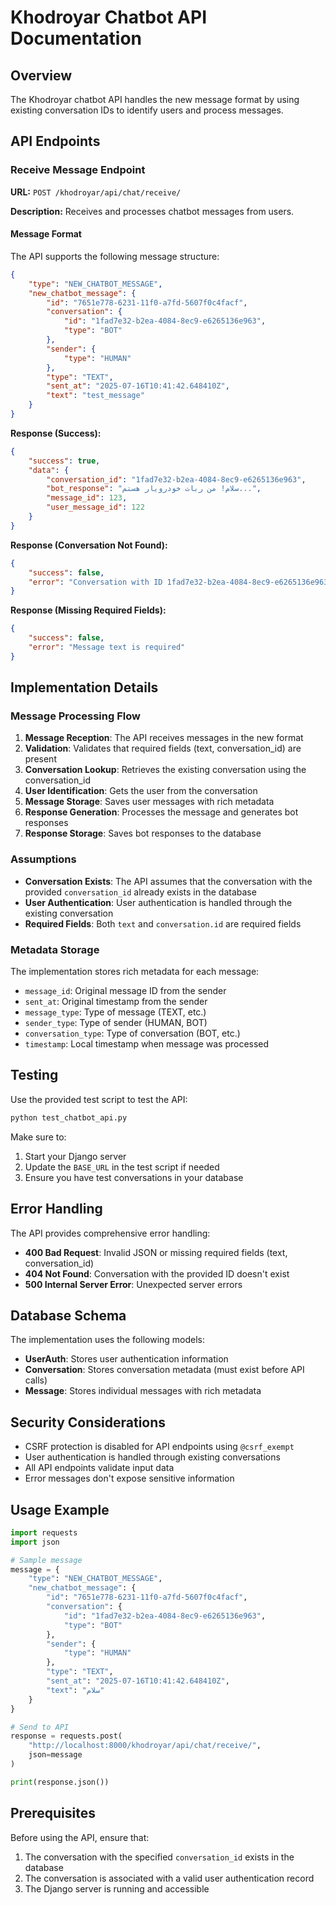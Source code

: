 # Khodroyar Chatbot API Documentation

## Overview

The Khodroyar chatbot API handles the new message format by using existing conversation IDs to identify users and process messages.

## API Endpoints

### Receive Message Endpoint

**URL:** `POST /khodroyar/api/chat/receive/`

**Description:** Receives and processes chatbot messages from users.

#### Message Format

The API supports the following message structure:

```json
{
    "type": "NEW_CHATBOT_MESSAGE",
    "new_chatbot_message": {
        "id": "7651e778-6231-11f0-a7fd-5607f0c4facf",
        "conversation": {
            "id": "1fad7e32-b2ea-4084-8ec9-e6265136e963",
            "type": "BOT"
        },
        "sender": {
            "type": "HUMAN"
        },
        "type": "TEXT",
        "sent_at": "2025-07-16T10:41:42.648410Z",
        "text": "test_message"
    }
}
```

**Response (Success):**
```json
{
    "success": true,
    "data": {
        "conversation_id": "1fad7e32-b2ea-4084-8ec9-e6265136e963",
        "bot_response": "سلام! من ربات خودرویار هستم...",
        "message_id": 123,
        "user_message_id": 122
    }
}
```

**Response (Conversation Not Found):**
```json
{
    "success": false,
    "error": "Conversation with ID 1fad7e32-b2ea-4084-8ec9-e6265136e963 not found"
}
```

**Response (Missing Required Fields):**
```json
{
    "success": false,
    "error": "Message text is required"
}
```

## Implementation Details

### Message Processing Flow

1. **Message Reception**: The API receives messages in the new format
2. **Validation**: Validates that required fields (text, conversation_id) are present
3. **Conversation Lookup**: Retrieves the existing conversation using the conversation_id
4. **User Identification**: Gets the user from the conversation
5. **Message Storage**: Saves user messages with rich metadata
6. **Response Generation**: Processes the message and generates bot responses
7. **Response Storage**: Saves bot responses to the database

### Assumptions

- **Conversation Exists**: The API assumes that the conversation with the provided `conversation_id` already exists in the database
- **User Authentication**: User authentication is handled through the existing conversation
- **Required Fields**: Both `text` and `conversation.id` are required fields

### Metadata Storage

The implementation stores rich metadata for each message:

- `message_id`: Original message ID from the sender
- `sent_at`: Original timestamp from the sender
- `message_type`: Type of message (TEXT, etc.)
- `sender_type`: Type of sender (HUMAN, BOT)
- `conversation_type`: Type of conversation (BOT, etc.)
- `timestamp`: Local timestamp when message was processed

## Testing

Use the provided test script to test the API:

```bash
python test_chatbot_api.py
```

Make sure to:
1. Start your Django server
2. Update the `BASE_URL` in the test script if needed
3. Ensure you have test conversations in your database

## Error Handling

The API provides comprehensive error handling:

- **400 Bad Request**: Invalid JSON or missing required fields (text, conversation_id)
- **404 Not Found**: Conversation with the provided ID doesn't exist
- **500 Internal Server Error**: Unexpected server errors

## Database Schema

The implementation uses the following models:

- **UserAuth**: Stores user authentication information
- **Conversation**: Stores conversation metadata (must exist before API calls)
- **Message**: Stores individual messages with rich metadata

## Security Considerations

- CSRF protection is disabled for API endpoints using `@csrf_exempt`
- User authentication is handled through existing conversations
- All API endpoints validate input data
- Error messages don't expose sensitive information

## Usage Example

```python
import requests
import json

# Sample message
message = {
    "type": "NEW_CHATBOT_MESSAGE",
    "new_chatbot_message": {
        "id": "7651e778-6231-11f0-a7fd-5607f0c4facf",
        "conversation": {
            "id": "1fad7e32-b2ea-4084-8ec9-e6265136e963",
            "type": "BOT"
        },
        "sender": {
            "type": "HUMAN"
        },
        "type": "TEXT",
        "sent_at": "2025-07-16T10:41:42.648410Z",
        "text": "سلام"
    }
}

# Send to API
response = requests.post(
    "http://localhost:8000/khodroyar/api/chat/receive/",
    json=message
)

print(response.json())
```

## Prerequisites

Before using the API, ensure that:

1. The conversation with the specified `conversation_id` exists in the database
2. The conversation is associated with a valid user authentication record
3. The Django server is running and accessible 